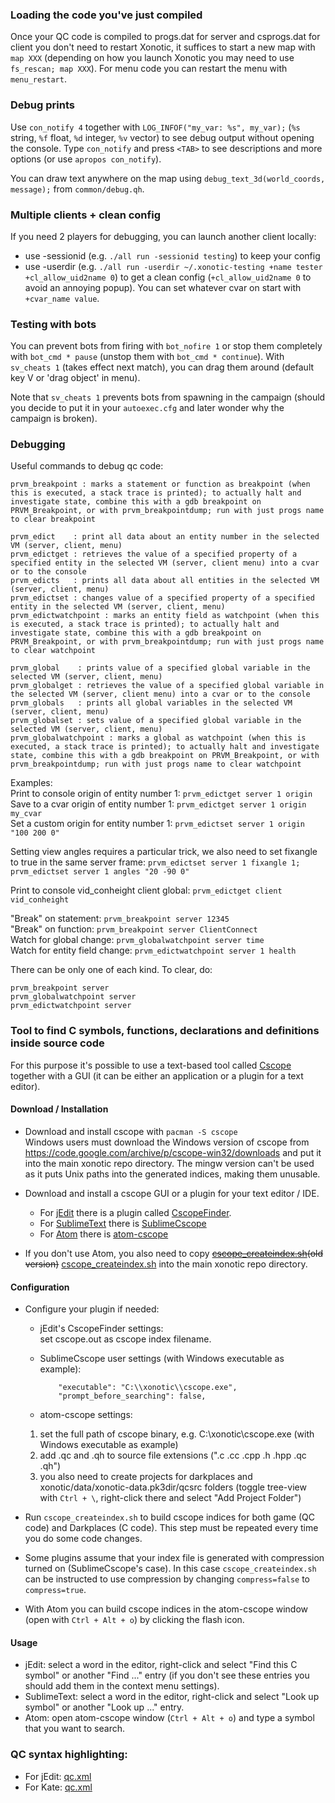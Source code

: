 ### Loading the code you've just compiled

Once your QC code is compiled to progs.dat for server and csprogs.dat for client you don't need to restart Xonotic, it suffices to start a new map with `map XXX` (depending on how you launch Xonotic you may need to use `fs_rescan; map XXX`). For menu code you can restart the menu with `menu_restart`.

### Debug prints

Use `con_notify 4` together with `LOG_INFOF("my_var: %s", my_var);` (`%s` string, `%f` float, `%d` integer, `%v` vector) to see debug output without opening the console. Type `con_notify` and press `<TAB>` to see descriptions and more options (or use `apropos con_notify`).

You can draw text anywhere on the map using `debug_text_3d(world_coords, message);` from `common/debug.qh`.

### Multiple clients + clean config

If you need 2 players for debugging, you can launch another client locally:
 - use -sessionid (e.g. `./all run -sessionid testing`) to keep your config
 - use -userdir (e.g. `./all run -userdir ~/.xonotic-testing +name tester +cl_allow_uid2name 0`) to get a clean config (`+cl_allow_uid2name 0` to avoid an annoying popup). You can set whatever cvar on start with `+cvar_name value`.

### Testing with bots

You can prevent bots from firing with `bot_nofire 1` or stop them completely with `bot_cmd * pause` (unstop them with `bot_cmd * continue`). With `sv_cheats 1` (takes effect next match), you can drag them around (default key V or 'drag object' in menu).

Note that `sv_cheats 1` prevents bots from spawning in the campaign (should you decide to put it in your `autoexec.cfg` and later wonder why the campaign is broken).

### Debugging

Useful commands to debug qc code:
```
prvm_breakpoint : marks a statement or function as breakpoint (when this is executed, a stack trace is printed); to actually halt and investigate state, combine this with a gdb breakpoint on PRVM_Breakpoint, or with prvm_breakpointdump; run with just progs name to clear breakpoint

prvm_edict    : print all data about an entity number in the selected VM (server, client, menu)
prvm_edictget : retrieves the value of a specified property of a specified entity in the selected VM (server, client menu) into a cvar or to the console
prvm_edicts   : prints all data about all entities in the selected VM (server, client, menu)
prvm_edictset : changes value of a specified property of a specified entity in the selected VM (server, client, menu)
prvm_edictwatchpoint : marks an entity field as watchpoint (when this is executed, a stack trace is printed); to actually halt and investigate state, combine this with a gdb breakpoint on PRVM_Breakpoint, or with prvm_breakpointdump; run with just progs name to clear watchpoint

prvm_global    : prints value of a specified global variable in the selected VM (server, client, menu)
prvm_globalget : retrieves the value of a specified global variable in the selected VM (server, client menu) into a cvar or to the console
prvm_globals   : prints all global variables in the selected VM (server, client, menu)
prvm_globalset : sets value of a specified global variable in the selected VM (server, client, menu)
prvm_globalwatchpoint : marks a global as watchpoint (when this is executed, a stack trace is printed); to actually halt and investigate state, combine this with a gdb breakpoint on PRVM_Breakpoint, or with prvm_breakpointdump; run with just progs name to clear watchpoint
```

Examples:  
Print to console origin of entity number 1: `prvm_edictget server 1 origin`  
Save to a cvar origin of entity number 1: `prvm_edictget server 1 origin my_cvar`  
Set a custom origin for entity number 1: `prvm_edictset server 1 origin "100 200 0"`

Setting view angles requires a particular trick, we also need to set fixangle to true in the same server frame:
`prvm_edictset server 1 fixangle 1; prvm_edictset server 1 angles "20 -90 0"`

Print to console vid_conheight client global: `prvm_edictget client vid_conheight`

"Break" on statement: `prvm_breakpoint server 12345`  
"Break" on function: `prvm_breakpoint server ClientConnect`  
Watch for global change: `prvm_globalwatchpoint server time`  
Watch for entity field change: `prvm_edictwatchpoint server 1 health`  

There can be only one of each kind. To clear, do:
```
prvm_breakpoint server
prvm_globalwatchpoint server
prvm_edictwatchpoint server
```

### Tool to find C symbols, functions, declarations and definitions inside source code

For this purpose it's possible to use a text-based tool called [Cscope](https://en.wikipedia.org/wiki/Cscope) together with a GUI (it can be either an application or a plugin for a text editor).

#### Download / Installation

* Download and install cscope with `pacman -S cscope`  
Windows users must download the Windows version of cscope from https://code.google.com/archive/p/cscope-win32/downloads and put it into the main xonotic repo directory. The mingw version can't be used as it puts Unix paths into the generated indices, making them unusable.

* Download and install a cscope GUI or a plugin for your text editor / IDE.
  * For [jEdit](http://www.jedit.org) there is a plugin called [CscopeFinder](http://plugins.jedit.org/plugins/?CscopeFinder).
  * For [SublimeText](https://www.sublimetext.com) there is [SublimeCscope](https://github.com/jgust/SublimeCscope)
  * For [Atom](https://atom.io/) there is [atom-cscope](https://atom.io/packages/atom-cscope)

* If you don't use Atom, you also need to copy ~~[cscope_createindex.sh](uploads/17c725e19be8f4935c30c2506e168405/cscope_createindex.sh)(old version)~~ [cscope_createindex.sh](uploads/451835f6b1894145af06050915256048/cscope_createindex.sh) into the main xonotic repo directory.


#### Configuration

* Configure your plugin if needed:  
  * jEdit's CscopeFinder settings:  
  set cscope.out as cscope index filename.  

  * SublimeCscope user settings (with Windows executable as example):
	```
		"executable": "C:\\xonotic\\cscope.exe",
		"prompt_before_searching": false,
	```

  * atom-cscope settings:
  1. set the full path of cscope binary, e.g. C:\xonotic\cscope.exe (with Windows executable as example)  
  1. add .qc and .qh to source file extensions (".c .cc .cpp .h .hpp .qc .qh")
  1. you also need to create projects for darkplaces and xonotic/data/xonotic-data.pk3dir/qcsrc folders (toggle tree-view with `Ctrl + \`, right-click there and select "Add Project Folder")

* Run `cscope_createindex.sh` to build cscope indices for both game (QC code) and Darkplaces (C code). This step must be repeated every time you do some code changes.

* Some plugins assume that your index file is generated with compression turned on (SublimeCscope's case). In this case `cscope_createindex.sh` can be instructed to use compression by changing `compress=false` to `compress=true`.

* With Atom you can build cscope indices in the atom-cscope window (open with `Ctrl + Alt + o`) by clicking the flash icon.

#### Usage

* jEdit: select a word in the editor, right-click and select "Find this C symbol" or another "Find ..." entry (if you don't see these entries you should add them in the context menu settings).
* SublimeText: select a word in the editor, right-click and select "Look up symbol" or another "Look up ..." entry.
* Atom: open atom-cscope window (`Ctrl + Alt + o`) and type a symbol that you want to search.


### QC syntax highlighting:

* For jEdit: [qc.xml](https://gitlab.com/terencehill/qc-syntax-highlighting-for-jedit/blob/master/qc.xml)
* For Kate: [qc.xml](https://gist.github.com/DefaultUser/998f030ab41a9e8edf4a9f8e703c6350)